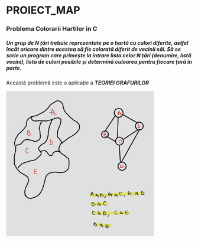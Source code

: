 # PROIECT_MAP
### Problema Colorarii Hartilor in C
##### Un grup de N țări trebuie reprezentate pe o hartă cu culori diferite, astfel încât oricare dintre acestea să fie colorată diferit de vecinii săi. Să se scrie un program care primește la intrare lista celor N țări (denumire, listă vecini), lista de culori posibile și determină culoarea pentru fiecare țară în parte.

 Această problemă este o aplicație a ***TEORIEI GRAFURILOR***

<img src="teoria_grafurilor.png" alt="Diagramă a Teoriei Grafurilor" width="400">




